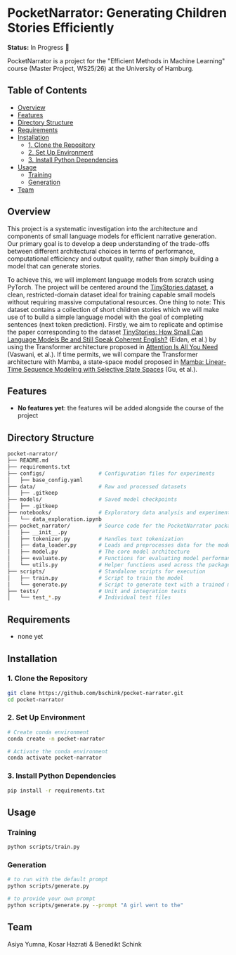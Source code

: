 # PocketNarrator: Generating Children Stories Efficiently

**Status:** In Progress 🚧

PocketNarrator is a project for the "Efficient Methods in Machine Learning" course (Master Project, WS25/26) at the University of Hamburg.

## Table of Contents

- [Overview](#overview)
- [Features](#features)
- [Directory Structure](#directory-structure)
- [Requirements](#requirements)
- [Installation](#installation)
  - [1. Clone the Repository](#1-clone-the-repository)
  - [2. Set Up Environment](#2-set-up-environment)
  - [3. Install Python Dependencies](#3-install-python-dependencies)
- [Usage](#usage)
  - [Training](#training)
  - [Generation](#generation)
- [Team](#team)

## Overview

This project is a systematic investigation into the architecture and components of small language models for efficient narrative generation. Our primary goal is to develop a deep understanding of the trade-offs between different architectural choices in terms of performance, computational efficiency and output quality, rather than simply building a model that can generate stories.

To achieve this, we will implement language models from scratch using PyTorch. The project will be centered around the [TinyStories dataset](https://huggingface.co/datasets/roneneldan/TinyStories), a clean, restricted-domain dataset ideal for training capable small models without requiring massive computational resources. One thing to note: This dataset contains a collection of short children stories which we will make use of to build a simple language model with the goal of completing sentences (next token prediction). Firstly, we aim to replicate and optimise the paper corresponding to the dataset [TinyStories: How Small Can Language Models Be and Still Speak Coherent English?](https://arxiv.org/abs/2305.07759) (Eldan, et al.) by using the Transformer architecture proposed in [Attention Is All You Need](https://arxiv.org/abs/1706.03762) (Vaswani, et al.). If time permits, we will compare the Transformer architecture with Mamba, a state-space model proposed in [Mamba: Linear-Time Sequence Modeling with Selective State Spaces](https://arxiv.org/abs/2312.00752) (Gu, et al.).

## Features

- **No features yet**: the features will be added alongside the course of the project

## Directory Structure

```bash
pocket-narrator/
├── README.md
├── requirements.txt
├── configs/                 # Configuration files for experiments
│   ├── base_config.yaml
├── data/                    # Raw and processed datasets
│   ├── .gitkeep
├── models/                  # Saved model checkpoints
│   ├── .gitkeep
├── notebooks/               # Exploratory data analysis and experimentation
│   └── data_exploration.ipynb
├── pocket_narrator/         # Source code for the PocketNarrator package
│   ├── __init__.py
│   ├── tokenizer.py         # Handles text tokenization
│   ├── data_loader.py       # Loads and preprocesses data for the model
│   ├── model.py             # The core model architecture
│   ├── evaluate.py          # Functions for evaluating model performance
│   └── utils.py             # Helper functions used across the package
├── scripts/                 # Standalone scripts for execution
│   ├── train.py             # Script to train the model
│   └── generate.py          # Script to generate text with a trained model
├── tests/                   # Unit and integration tests
│   └── test_*.py            # Individual test files
```

## Requirements

- none yet

## Installation

### 1. Clone the Repository

```bash
git clone https://github.com/bschink/pocket-narrator.git
cd pocket-narrator
```

### 2. Set Up Environment

```bash
# Create conda environment
conda create -n pocket-narrator

# Activate the conda environment
conda activate pocket-narrator
```

### 3. Install Python Dependencies

```bash
pip install -r requirements.txt
```

## Usage

### Training

```bash
python scripts/train.py
```

### Generation

```bash
# to run with the default prompt
python scripts/generate.py

# to provide your own prompt
python scripts/generate.py --prompt "A girl went to the"
```

## Team

Asiya Yumna, Kosar Hazrati & Benedikt Schink
